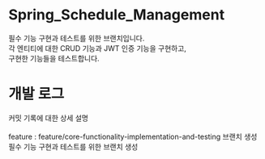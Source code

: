 # Spring_Schedule_Management
필수 기능 구현과 테스트를 위한 브랜치입니다.</br>
각 엔티티에 대한 CRUD 기능과 JWT 인증 기능을 구현하고,</br>
구현한 기능들을 테스트합니다.

# 개발 로그 
커밋 기록에 대한 상세 설명</br>
</br>
feature : feature/core-functionality-implementation-and-testing 브랜치 생성</br>
필수 기능 구현과 테스트를 위한 브랜치 생성</br>